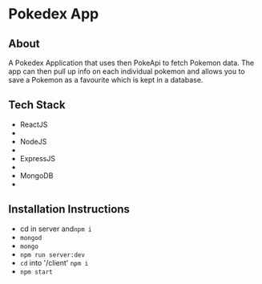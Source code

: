 <h1>Pokedex App</h1>

<h2>About</h2>
<p>A Pokedex Application that uses then PokeApi to fetch Pokemon data. The app can then pull up info on each individual pokemon and allows you to save a Pokemon as a favourite which is kept in a database.
</p>

<h2> Tech Stack </h2>
<ul>
    <li>ReactJS<li>
    <li>NodeJS<li>
    <li>ExpressJS<li>
    <li>MongoDB<li>
</ul>

<h2>Installation Instructions</h2>
<ul>
    <li>cd in server and<code>npm i</code></li>
    <li><code>mongod</code></li>
    <li><code>mongo</code></li>
    <li><code>npm run server:dev</code></li>
    <li><code>cd</code> into '/client' <code>npm i</code></li>
    <li><code>npm start</code></li>
</ul>